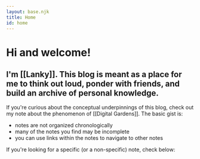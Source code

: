 ```yaml
---
layout: base.njk
title: Home
id: home
---
```


# Hi and welcome!

## I'm [[Lanky]]. This blog is meant as a place for me to think out loud, ponder with friends, and build an archive of personal knowledge.

If you're curious about the conceptual underpinnings of this blog, check out my note about the phenomenon of [[Digital Gardens]]. The basic gist is:
- notes are not organized chronologically
- many of the notes you find may be incomplete
- you can use links within the notes to navigate to other notes

If you're looking for a specific (or a non-specific) note, check below:
